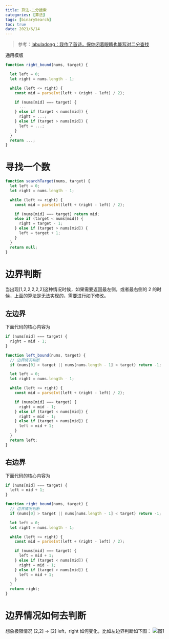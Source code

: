 ```yaml
---
title: 算法-二分搜索
categories: [算法]
tags: [binarySearch]
toc: true
date: 2021/6/14
---
```


> 参考：[labuladong：我作了首诗，保你闭着眼睛也能写对二分查找](https://mp.weixin.qq.com/s?__biz=MzAxODQxMDM0Mw==&mid=2247485044&idx=1&sn=e6b95782141c17abe206bfe2323a4226&chksm=9bd7f87caca0716aa5add0ddddce0bfe06f1f878aafb35113644ebf0cf0bfe51659da1c1b733&scene=21#wechat_redirect)

通用模版

```js
function right_bound(nums, target) {

  let left = 0;
  let right = nums.length - 1;

  while (left <= right) {
    const mid = parseInt(left + (right - left) / 2);

    if (nums[mid] === target) {
      ...
    } else if (target < nums[mid]) {
      right = ...;
    } else if (target > nums[mid]) {
      left = ...;
    }
  }
  return ...;
}
```

<!-- more -->

# 寻找一个数

```js
function searchTarget(nums, target) {
  let left = 0;
  let right = nums.length - 1;

  while (left <= right) {
    const mid = parseInt(left + (right - left) / 2);

    if (nums[mid] === target) return mid;
    else if (target < nums[mid]) {
      right = target - 1;
    } else if (target > nums[mid]) {
      left = target + 1;
    }
  }
  return null;
}
```

# 边界判断

当出现[1,2,2,2,2,2]这种情况时候，如果需要返回最左侧，或者最右侧的 2 的时候，上面的算法是无法实现的，需要进行如下修改。

## 左边界

下面代码的核心内容为

```js
if (nums[mid] === target) {
  right = mid - 1;
}
```

```js
function left_bound(nums, target) {
  // 边界情况判断
  if (nums[0] > target || nums[nums.length - 1] < target) return -1;

  let left = 0;
  let right = nums.length - 1;

  while (left <= right) {
    const mid = parseInt(left + (right - left) / 2);

    if (nums[mid] === target) {
      right = mid - 1;
    } else if (target < nums[mid]) {
      right = mid - 1;
    } else if (target > nums[mid]) {
      left = mid + 1;
    }
  }
  return left;
}
```

## 右边界

下面代码的核心内容为

```js
if (nums[mid] === target) {
  left = mid + 1;
}
```

```js
function right_bound(nums, target) {
  // 边界情况判断
  if (nums[0] > target || nums[nums.length - 1] < target) return -1;

  let left = 0;
  let right = nums.length - 1;

  while (left <= right) {
    const mid = parseInt(left + (right - left) / 2);

    if (nums[mid] === target) {
      left = mid + 1;
    } else if (target < nums[mid]) {
      right = mid - 1;
    } else if (target > nums[mid]) {
      left = mid + 1;
    }
  }
  return right;
}
```

# 边界情况如何去判断

想象极限情况 [2,2] -> [2] left，right 如何变化，比如左边界判断如下图：
![图1](/images/algorithm/binarySearch-left-bound.jpeg)
